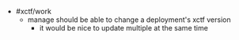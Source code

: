- #xctf/work
	- manage should be able to change a deployment's xctf version
		- it would be nice to update multiple at the same time